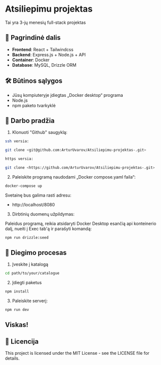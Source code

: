 # Atsiliepimu projektas

Tai yra 3-jų menesių full-stack projektas

## 🚀 Pagrindinė dalis

- **Frontend**: React + Tailwindcss
- **Backend**: Express.js + Node.js + API
- **Container**: Docker
- **Database**: MySQL, Drizzle ORM

## 🛠️ Būtinos sąlygos

- Jūsų kompiuteryje įdiegtas „Docker desktop“ programa
- Node.js
- npm paketo tvarkyklė

## 🚦 Darbo pradžia

1. Klonuoti "Github" saugyklą:
```bash
ssh versia:

git clone <git@github.com:ArturUvarov/Atsiliepimu-projektas-.git>

https versia:

git clone <https://github.com/ArturUvarov/Atsiliepimu-projektas-.git>
```

2. Paleiskite programą naudodami „Docker compose.yaml faila“:
```bash
docker-compose up 
```

Svetainę bus galima rasti adresu:
- http://localhost/8080


3. Dirbtinių duomenų užpildymas:

Paleidus programą, reikia atsidaryti Docker Desktop esančią api konteinerio dalį, nueiti į Exec tab'ą ir parašyti komandą:
```bash
npm run drizzle:seed
```


## 🤖 Diegimo procesas

1. Įveskite į katalogą
```bash
cd path/to/your/catalogue
```

2. Įdiegti paketus
```bash
npm install
```

3. Paleiskite serverį:
```bash
npm run dev
```

## Viskas!


## 📜 Licencija

This project is licensed under the MIT License - see the LICENSE file for details.
